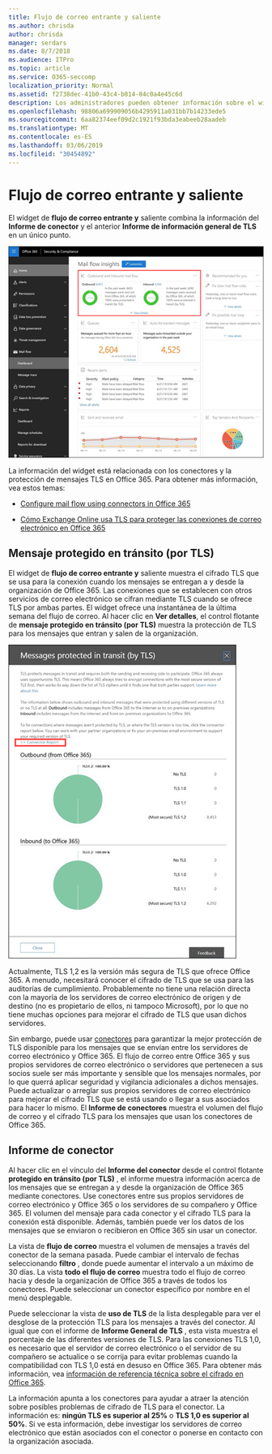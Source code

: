 ```yaml
---
title: Flujo de correo entrante y saliente
ms.author: chrisda
author: chrisda
manager: serdars
ms.date: 8/7/2018
ms.audience: ITPro
ms.topic: article
ms.service: O365-seccomp
localization_priority: Normal
ms.assetid: f2738dec-41b0-43c4-b814-84c0a4e45c6d
description: Los administradores pueden obtener información sobre el widget de flujo de correo entrante y saliente en el panel de flujo de correo en el centro de seguridad & cumplimiento de Office 365.
ms.openlocfilehash: 98806a699909056b4295911a031bb7b14233ede5
ms.sourcegitcommit: 6aa82374eef09d2c1921f93bda3eabeeb28aadeb
ms.translationtype: MT
ms.contentlocale: es-ES
ms.lasthandoff: 03/06/2019
ms.locfileid: "30454892"
---
```

# <a name="outbound-and-inbound-mail-flow"></a>Flujo de correo entrante y saliente

El widget de **flujo de correo entrante y** saliente combina la información del **Informe de conector** y el anterior **Informe de información general de TLS** en un único punto.

![El informe de flujo de correo entrante y saliente en el panel de flujo de correo en el centro de seguridad & cumplimiento de Office 365](media/2c591d1c-bad6-4b72-890e-f8fdfd4f447a.png)

La información del widget está relacionada con los conectores y la protección de mensajes TLS en Office 365. Para obtener más información, vea estos temas:

- [Configure mail flow using connectors in Office 365](https://technet.microsoft.com/library/ms.exch.eac.connectorselection.aspx)

- [Cómo Exchange Online usa TLS para proteger las conexiones de correo electrónico en Office 365](https://support.office.com/article/4CDE0CDA-3430-4DC0-B489-F2C0736C929F)

## <a name="message-protected-in-transit-by-tls"></a>Mensaje protegido en tránsito (por TLS)

El widget de **flujo de correo entrante y** saliente muestra el cifrado TLS que se usa para la conexión cuando los mensajes se entregan a y desde la organización de Office 365. Las conexiones que se establecen con otros servicios de correo electrónico se cifran mediante TLS cuando se ofrece TLS por ambas partes. El widget ofrece una instantánea de la última semana del flujo de correo. Al hacer clic en **Ver detalles**, el control flotante de **mensaje protegido en tránsito (por TLS)** muestra la protección de TLS para los mensajes que entran y salen de la organización.

![El control flotante mensajes protegidos en tránsito (por TLS) en el centro de seguridad & cumplimiento de Office 365](media/825aa74c-413d-4141-8e3c-dfe68ae78eed.png)

Actualmente, TLS 1,2 es la versión más segura de TLS que ofrece Office 365. A menudo, necesitará conocer el cifrado de TLS que se usa para las auditorías de cumplimiento. Probablemente no tiene una relación directa con la mayoría de los servidores de correo electrónico de origen y de destino (no es propietario de ellos, ni tampoco Microsoft), por lo que no tiene muchas opciones para mejorar el cifrado de TLS que usan dichos servidores.

Sin embargo, puede usar [conectores](https://technet.microsoft.com/library/ms.exch.eac.connectorselection.aspx) para garantizar la mejor protección de TLS disponible para los mensajes que se envían entre los servidores de correo electrónico y Office 365. El flujo de correo entre Office 365 y sus propios servidores de correo electrónico o servidores que pertenecen a sus socios suele ser más importante y sensible que los mensajes normales, por lo que querrá aplicar seguridad y vigilancia adicionales a dichos mensajes. Puede actualizar o arreglar sus propios servidores de correo electrónico para mejorar el cifrado TLS que se está usando o llegar a sus asociados para hacer lo mismo. El **Informe de conectores** muestra el volumen del flujo de correo y el cifrado TLS para los mensajes que usan los conectores de Office 365.

## <a name="connector-report"></a>Informe de conector

Al hacer clic en el vínculo del **Informe del conector** desde el control flotante **protegido en tránsito (por TLS)** , el informe muestra información acerca de los mensajes que se entregan a y desde la organización de Office 365 mediante conectores. Use conectores entre sus propios servidores de correo electrónico y Office 365 o los servidores de su compañero y Office 365. El volumen del mensaje para cada conector y el cifrado TLS para la conexión está disponible. Además, también puede ver los datos de los mensajes que se enviaron o recibieron en Office 365 sin usar un conector.

La vista de **flujo de correo** muestra el volumen de mensajes a través del conector de la semana pasada. Puede cambiar el intervalo de fechas seleccionando **filtro** , donde puede aumentar el intervalo a un máximo de 30 días. La vista **todo el flujo de correo** muestra todo el flujo de correo hacia y desde la organización de Office 365 a través de todos los conectores. Puede seleccionar un conector específico por nombre en el menú desplegable.

Puede seleccionar la vista de **uso de TLS** de la lista desplegable para ver el desglose de la protección TLS para los mensajes a través del conector. Al igual que con el informe de **Informe General de TLS** , esta vista muestra el porcentaje de las diferentes versiones de TLS. Para las conexiones TLS 1,0, es necesario que el servidor de correo electrónico o el servidor de su compañero se actualice o se corrija para evitar problemas cuando la compatibilidad con TLS 1,0 está en desuso en Office 365. Para obtener más información, vea [información de referencia técnica sobre el cifrado en Office 365](https://support.office.com/article/862cbe93-4268-4ef9-ba79-277545ecf221).

La información apunta a los conectores para ayudar a atraer la atención sobre posibles problemas de cifrado de TLS para el conector. La información es: **ningún TLS es superior al 25%** o **TLS 1,0 es superior al 50%**. Si ve esta información, debe investigar los servidores de correo electrónico que están asociados con el conector o ponerse en contacto con la organización asociada.
